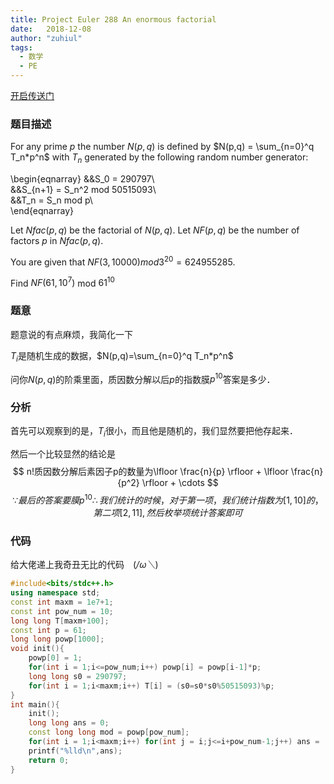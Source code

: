```yaml
---
title: Project Euler 288 An enormous factorial 
date:	2018-12-08
author:	"zuhiul"
tags:
  - 数学
  - PE
---
```


[开启传送门](https://projecteuler.net/problem=288)

### 题目描述
<!-- more -->

For any prime $p$ the number $N(p,q)$ is defined by $N(p,q) = \sum_{n=0}^q T_n*p^n$
with $T_n$ generated by the following random number generator:

\begin{eqnarray}
&&S_0 = 290797\\\
&&S_{n+1} = S_n^2 mod 50515093\\\
&&T_n = S_n mod p\\\
\end{eqnarray}

Let $Nfac(p,q)$ be the factorial of $N(p,q)$.
Let $NF(p,q)$ be the number of factors $p$ in $Nfac(p,q)$.

You are given that $NF(3,10000) mod 3^{20}=624955285$.

Find $NF(61,10^7)$ mod $61^{10}$

### 题意
题意说的有点麻烦，我简化一下

$T_i$是随机生成的数据，$N(p,q)=\sum_{n=0}^q T_n*p^n$

问你$N(p,q)$的阶乘里面，质因数分解以后$p$的指数膜$p^{10}$答案是多少．

### 分析
首先可以观察到的是，$T_i$很小，而且他是随机的，我们显然要把他存起来．

然后一个比较显然的结论是
$$
n!质因数分解后素因子p的数量为\lfloor \frac{n}{p} \rfloor + \lfloor \frac{n}{p^2} \rfloor + \cdots 
$$
$$
\because 最后的答案要膜 p^{10} \therefore 我们统计的时候，对于第一项，我们统计指数为 [1,10]的，第二项[2,11],然后枚举项统计答案即可
$$

### 代码

给大佬递上我奇丑无比的代码　(*/ω＼*)
```cpp
#include<bits/stdc++.h>
using namespace std;
const int maxm = 1e7+1;
const int pow_num = 10;
long long T[maxm+100];
const int p = 61;
long long powp[1000];
void init(){
	powp[0] = 1;
	for(int i = 1;i<=pow_num;i++) powp[i] = powp[i-1]*p;
	long long s0 = 290797;
	for(int i = 1;i<maxm;i++) T[i] = (s0=s0*s0%50515093)%p;
}
int main(){
	init();
	long long ans = 0;
	const long long mod = powp[pow_num];
	for(int i = 1;i<maxm;i++) for(int j = i;j<=i+pow_num-1;j++) ans = (ans+(T[j]*powp[j-i]%mod))%mod;
	printf("%lld\n",ans);
	return 0;
}
```
